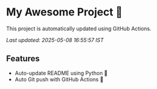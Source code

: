 # My Awesome Project 🚀

This project is automatically updated using GitHub Actions.

_Last updated: 2025-05-08 16:55:57 IST_

## Features
- Auto-update README using Python 🐍
- Auto Git push with GitHub Actions 🤖
